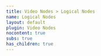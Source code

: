 ```yaml
---
title: Video Nodes > Logical Nodes
name: Logical Nodes
layout: default
plugin: Video Nodes
nocontent: true
subs: true
has_children: true
---
```

